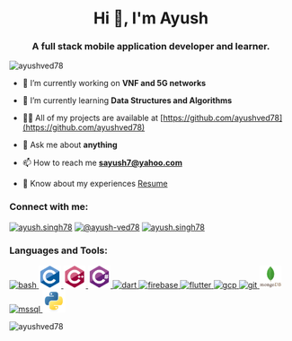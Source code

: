<h1 align="center">Hi 👋, I'm Ayush</h1>
<h3 align="center">A full stack mobile application developer and learner.</h3>

<p align="left"> <img src="https://komarev.com/ghpvc/?username=ayushved78&label=Profile%20views&color=0e75b6&style=flat" alt="ayushved78" /> </p>

- 🔭 I’m currently working on **VNF and 5G networks**

- 🌱 I’m currently learning **Data Structures and Algorithms**

- 👨‍💻 All of my projects are available at [https://github.com/ayushved78](https://github.com/ayushved78)

- 💬 Ask me about **anything**

- 📫 How to reach me **sayush7@yahoo.com**

- 📄 Know about my experiences [Resume](https://drive.google.com/file/d/1XUqPlljUckWc_onEy4e6CZQF6Y4rt1J6/view?usp=sharing)

<h3 align="left">Connect with me:</h3>
<p align="left">
<a href="https://instagram.com/ayush.singh78" target="blank"><img align="center" src="https://raw.githubusercontent.com/rahuldkjain/github-profile-readme-generator/master/src/images/icons/Social/instagram.svg" alt="ayush.singh78" height="30" width="40" /></a>
<a href="https://medium.com/@ayush-ved78" target="blank"><img align="center" src="https://raw.githubusercontent.com/rahuldkjain/github-profile-readme-generator/master/src/images/icons/Social/medium.svg" alt="@ayush-ved78" height="30" width="40" /></a>
<a href="https://linkedin.com/in/ayushsingh78/" target="blank"><img align="center" src="https://img.icons8.com/external-justicon-flat-justicon/64/000000/external-linkedin-social-media-justicon-flat-justicon.png"  alt="ayush.singh78" height="30" width="40"/></a>
</p>

<h3 align="left">Languages and Tools:</h3>
<p align="left"> <a href="https://www.gnu.org/software/bash/" target="_blank"> <img src="https://www.vectorlogo.zone/logos/gnu_bash/gnu_bash-icon.svg" alt="bash" width="40" height="40"/> </a> <a href="https://www.cprogramming.com/" target="_blank"> <img src="https://raw.githubusercontent.com/devicons/devicon/master/icons/c/c-original.svg" alt="c" width="40" height="40"/> </a> <a href="https://www.w3schools.com/cpp/" target="_blank"> <img src="https://raw.githubusercontent.com/devicons/devicon/master/icons/cplusplus/cplusplus-original.svg" alt="cplusplus" width="40" height="40"/> </a> <a href="https://www.w3schools.com/cs/" target="_blank"> <img src="https://raw.githubusercontent.com/devicons/devicon/master/icons/csharp/csharp-original.svg" alt="csharp" width="40" height="40"/> </a> <a href="https://dart.dev" target="_blank"> <img src="https://www.vectorlogo.zone/logos/dartlang/dartlang-icon.svg" alt="dart" width="40" height="40"/> </a> <a href="https://firebase.google.com/" target="_blank"> <img src="https://www.vectorlogo.zone/logos/firebase/firebase-icon.svg" alt="firebase" width="40" height="40"/> </a> <a href="https://flutter.dev" target="_blank"> <img src="https://www.vectorlogo.zone/logos/flutterio/flutterio-icon.svg" alt="flutter" width="40" height="40"/> </a> <a href="https://cloud.google.com" target="_blank"> <img src="https://www.vectorlogo.zone/logos/google_cloud/google_cloud-icon.svg" alt="gcp" width="40" height="40"/> </a> <a href="https://git-scm.com/" target="_blank"> <img src="https://www.vectorlogo.zone/logos/git-scm/git-scm-icon.svg" alt="git" width="40" height="40"/> </a> <a href="https://www.mongodb.com/" target="_blank"> <img src="https://raw.githubusercontent.com/devicons/devicon/master/icons/mongodb/mongodb-original-wordmark.svg" alt="mongodb" width="40" height="40"/> </a> <a href="https://www.microsoft.com/en-us/sql-server" target="_blank"> <img src="https://www.svgrepo.com/show/303229/microsoft-sql-server-logo.svg" alt="mssql" width="40" height="40"/> </a> <a href="https://www.python.org" target="_blank"> <img src="https://raw.githubusercontent.com/devicons/devicon/master/icons/python/python-original.svg" alt="python" width="40" height="40"/> </a> </p>

<p><img align="left" src="https://github-readme-stats.vercel.app/api/top-langs?username=ayushved78&show_icons=true&locale=en&layout=compact" alt="ayushved78" /></p>

<!-- <p>&nbsp;<img align="center" src="https://github-readme-stats.vercel.app/api?username=ayushved78&show_icons=true&locale=en" alt="ayushved78" /></p> -->
